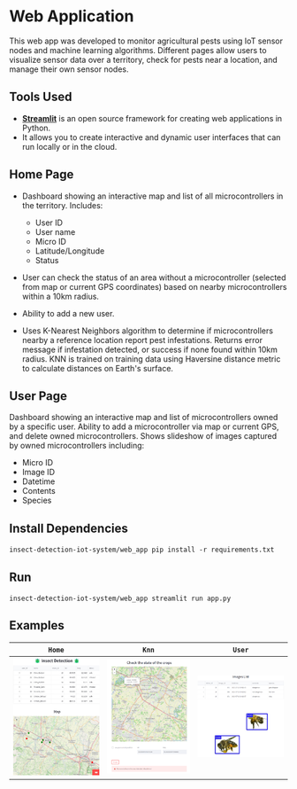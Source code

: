 # Web Application

This web app was developed to monitor agricultural pests using IoT sensor nodes and machine learning algorithms. Different pages allow users to visualize sensor data over a territory, check for pests near a location, and manage their own sensor nodes.

## Tools Used
- **[Streamlit](https://streamlit.io/)** is an open source framework for creating web applications in Python.
- It allows you to create interactive and dynamic user interfaces that can run locally or in the cloud.

## Home Page

- Dashboard showing an interactive map and list of all microcontrollers in the territory. Includes:
    - User ID
    - User name  
    - Micro ID
    - Latitude/Longitude
    - Status

- User can check the status of an area without a microcontroller (selected from map or current GPS coordinates) based on nearby microcontrollers within a 10km radius. 
- Ability to add a new user.
- Uses K-Nearest Neighbors algorithm to determine if microcontrollers nearby a reference location report pest infestations. Returns error message if infestation detected, or success if none found within 10km radius. KNN is trained on training data using Haversine distance metric to calculate distances on Earth's surface.

## User Page 

Dashboard showing an interactive map and list of microcontrollers owned by a specific user. Ability to add a microcontroller via map or current GPS, and delete owned microcontrollers. Shows slideshow of images captured by owned microcontrollers including:
- Micro ID
- Image ID
- Datetime  
- Contents
- Species

## Install Dependencies

```console
insect-detection-iot-system/web_app pip install -r requirements.txt
```

## Run

```console
insect-detection-iot-system/web_app streamlit run app.py
```

## Examples

| `Home` | `Knn` | `User` |
|:-------:|:-----------------:|:----------------------------------:|
| ![Home Example Image](./assets/home.jpg) | ![Knn Example Image](./assets/knn.png) | ![User Example Image](./assets/user.png) |
